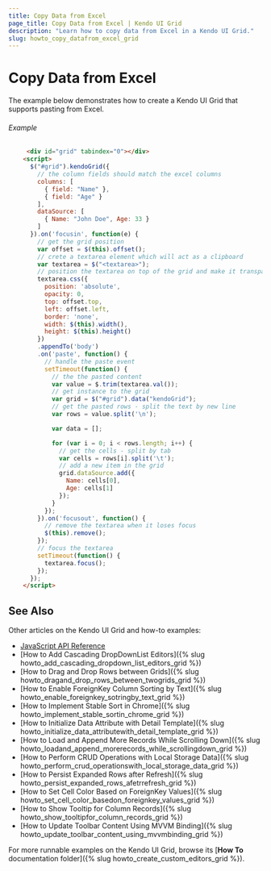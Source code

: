 ```yaml
---
title: Copy Data from Excel
page_title: Copy Data from Excel | Kendo UI Grid
description: "Learn how to copy data from Excel in a Kendo UI Grid."
slug: howto_copy_datafrom_excel_grid
---
```


# Copy Data from Excel

The example below demonstrates how to create a Kendo UI Grid that supports pasting from Excel.

###### Example

```html
     <div id="grid" tabindex="0"></div>
    <script>
      $("#grid").kendoGrid({
        // the column fields should match the excel columns
        columns: [
          { field: "Name" },
          { field: "Age" }
        ],
        dataSource: [
          { Name: "John Doe", Age: 33 }
        ]
      }).on('focusin', function(e) {
        // get the grid position
        var offset = $(this).offset();
        // crete a textarea element which will act as a clipboard
        var textarea = $("<textarea>");
        // position the textarea on top of the grid and make it transparent
        textarea.css({
          position: 'absolute',
          opacity: 0,
          top: offset.top,
          left: offset.left,
          border: 'none',
          width: $(this).width(),
          height: $(this).height()
        })
        .appendTo('body')
        .on('paste', function() {
          // handle the paste event
          setTimeout(function() {
            // the the pasted content
            var value = $.trim(textarea.val());
            // get instance to the grid
            var grid = $("#grid").data("kendoGrid");
            // get the pasted rows - split the text by new line
            var rows = value.split('\n');

            var data = [];

            for (var i = 0; i < rows.length; i++) {
              // get the cells - split by tab
              var cells = rows[i].split('\t');
              // add a new item in the grid
              grid.dataSource.add({
                Name: cells[0],
                Age: cells[1]
              });
            }
          });
        }).on('focusout', function() {
          // remove the textarea when it loses focus
          $(this).remove();
        });
        // focus the textarea
        setTimeout(function() {
          textarea.focus();
        });
      });
    </script>
```

## See Also

Other articles on the Kendo UI Grid and how-to examples:

* [JavaScript API Reference](/api/javascript/ui/grid)
* [How to Add Cascading DropDownList Editors]({% slug howto_add_cascading_dropdown_list_editors_grid %})
* [How to Drag and Drop Rows between Grids]({% slug howto_dragand_drop_rows_between_twogrids_grid %})
* [How to Enable ForeignKey Column Sorting by Text]({% slug howto_enable_foreignkey_sotringby_text_grid %})
* [How to Implement Stable Sort in Chrome]({% slug howto_implement_stable_sortin_chrome_grid %})
* [How to Initialize Data Attribute with Detail Template]({% slug howto_initialize_data_attributewith_detail_template_grid %})
* [How to Load and Append More Records While Scrolling Down]({% slug howto_loadand_append_morerecords_while_scrollingdown_grid %})
* [How to Perform CRUD Operations with Local Storage Data]({% slug howto_perform_crud_operationswith_local_storage_data_grid %})
* [How to Persist Expanded Rows after Refresh]({% slug howto_persist_expanded_rows_afetrrefresh_grid %})
* [How to Set Cell Color Based on ForeignKey Values]({% slug howto_set_cell_color_basedon_foreignkey_values_grid %})
* [How to Show Tooltip for Column Records]({% slug howto_show_tooltipfor_column_records_grid %})
* [How to Update Toolbar Content Using MVVM Binding]({% slug howto_update_toolbar_content_using_mvvmbinding_grid %})

For more runnable examples on the Kendo UI Grid, browse its [**How To** documentation folder]({% slug howto_create_custom_editors_grid %}).
